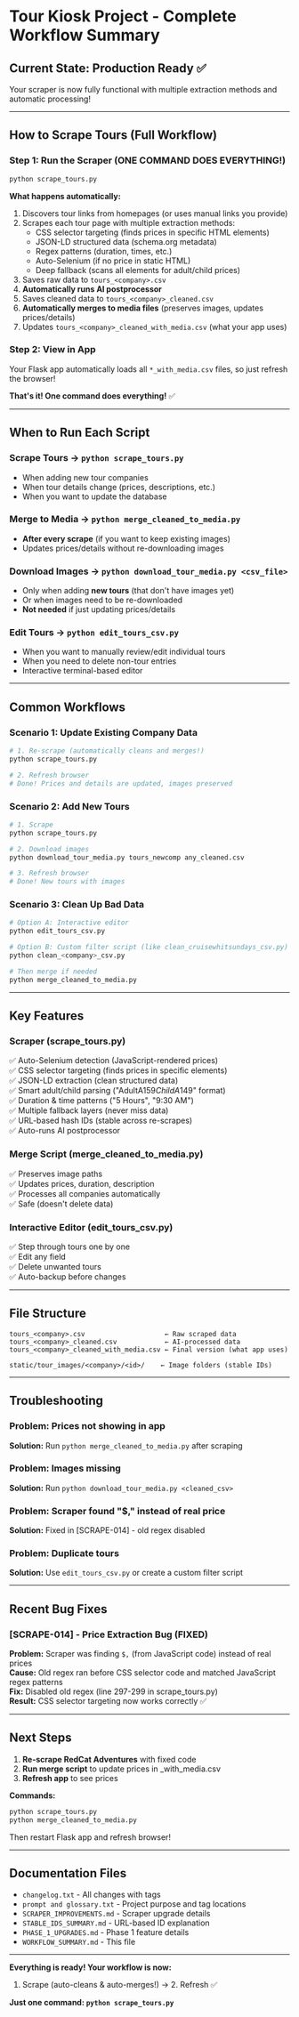 # Tour Kiosk Project - Complete Workflow Summary

## Current State: Production Ready ✅

Your scraper is now fully functional with multiple extraction methods and automatic processing!

---

## **How to Scrape Tours (Full Workflow)**

### **Step 1: Run the Scraper** (ONE COMMAND DOES EVERYTHING!)
```bash
python scrape_tours.py
```

**What happens automatically:**
1. Discovers tour links from homepages (or uses manual links you provide)
2. Scrapes each tour page with multiple extraction methods:
   - CSS selector targeting (finds prices in specific HTML elements)
   - JSON-LD structured data (schema.org metadata)
   - Regex patterns (duration, times, etc.)
   - Auto-Selenium (if no price in static HTML)
   - Deep fallback (scans all elements for adult/child prices)
3. Saves raw data to `tours_<company>.csv`
4. **Automatically runs AI postprocessor**
5. Saves cleaned data to `tours_<company>_cleaned.csv`
6. **Automatically merges to media files** (preserves images, updates prices/details)
7. Updates `tours_<company>_cleaned_with_media.csv` (what your app uses)

### **Step 2: View in App**
Your Flask app automatically loads all `*_with_media.csv` files, so just refresh the browser!

**That's it! One command does everything!** ✅

---

## **When to Run Each Script**

### **Scrape Tours** → `python scrape_tours.py`
- When adding new tour companies
- When tour details change (prices, descriptions, etc.)
- When you want to update the database

### **Merge to Media** → `python merge_cleaned_to_media.py`
- **After every scrape** (if you want to keep existing images)
- Updates prices/details without re-downloading images

### **Download Images** → `python download_tour_media.py <csv_file>`
- Only when adding **new tours** (that don't have images yet)
- Or when images need to be re-downloaded
- **Not needed** if just updating prices/details

### **Edit Tours** → `python edit_tours_csv.py`
- When you want to manually review/edit individual tours
- When you need to delete non-tour entries
- Interactive terminal-based editor

---

## **Common Workflows**

### **Scenario 1: Update Existing Company Data**
```bash
# 1. Re-scrape (automatically cleans and merges!)
python scrape_tours.py

# 2. Refresh browser
# Done! Prices and details are updated, images preserved
```

### **Scenario 2: Add New Tours**
```bash
# 1. Scrape
python scrape_tours.py

# 2. Download images
python download_tour_media.py tours_newcomp any_cleaned.csv

# 3. Refresh browser
# Done! New tours with images
```

### **Scenario 3: Clean Up Bad Data**
```bash
# Option A: Interactive editor
python edit_tours_csv.py

# Option B: Custom filter script (like clean_cruisewhitsundays_csv.py)
python clean_<company>_csv.py

# Then merge if needed
python merge_cleaned_to_media.py
```

---

## **Key Features**

### **Scraper (scrape_tours.py)**
✅ Auto-Selenium detection (JavaScript-rendered prices)  
✅ CSS selector targeting (finds prices in specific elements)  
✅ JSON-LD extraction (clean structured data)  
✅ Smart adult/child parsing ("AdultA$159ChildA$149" format)  
✅ Duration & time patterns ("5 Hours", "9:30 AM")  
✅ Multiple fallback layers (never miss data)  
✅ URL-based hash IDs (stable across re-scrapes)  
✅ Auto-runs AI postprocessor  

### **Merge Script (merge_cleaned_to_media.py)**
✅ Preserves image paths  
✅ Updates prices, duration, description  
✅ Processes all companies automatically  
✅ Safe (doesn't delete data)  

### **Interactive Editor (edit_tours_csv.py)**
✅ Step through tours one by one  
✅ Edit any field  
✅ Delete unwanted tours  
✅ Auto-backup before changes  

---

## **File Structure**

```
tours_<company>.csv                    ← Raw scraped data
tours_<company>_cleaned.csv            ← AI-processed data
tours_<company>_cleaned_with_media.csv ← Final version (what app uses)

static/tour_images/<company>/<id>/    ← Image folders (stable IDs)
```

---

## **Troubleshooting**

### **Problem: Prices not showing in app**
**Solution:** Run `python merge_cleaned_to_media.py` after scraping

### **Problem: Images missing**
**Solution:** Run `python download_tour_media.py <cleaned_csv>`

### **Problem: Scraper found "$," instead of real price**
**Solution:** Fixed in [SCRAPE-014] - old regex disabled

### **Problem: Duplicate tours**
**Solution:** Use `edit_tours_csv.py` or create a custom filter script

---

## **Recent Bug Fixes**

### **[SCRAPE-014] - Price Extraction Bug (FIXED)**
**Problem:** Scraper was finding `$,` (from JavaScript code) instead of real prices  
**Cause:** Old regex ran before CSS selector code and matched JavaScript regex patterns  
**Fix:** Disabled old regex (line 297-299 in scrape_tours.py)  
**Result:** CSS selector targeting now works correctly ✅

---

## **Next Steps**

1. **Re-scrape RedCat Adventures** with fixed code
2. **Run merge script** to update prices in _with_media.csv
3. **Refresh app** to see prices

**Commands:**
```bash
python scrape_tours.py
python merge_cleaned_to_media.py
```

Then restart Flask app and refresh browser!

---

## **Documentation Files**

- `changelog.txt` - All changes with tags
- `prompt and glossary.txt` - Project purpose and tag locations
- `SCRAPER_IMPROVEMENTS.md` - Scraper upgrade details
- `STABLE_IDS_SUMMARY.md` - URL-based ID explanation
- `PHASE_1_UPGRADES.md` - Phase 1 feature details
- `WORKFLOW_SUMMARY.md` - This file

---

**Everything is ready! Your workflow is now:**
1. Scrape (auto-cleans & auto-merges!) → 2. Refresh ✅

**Just one command: `python scrape_tours.py`**

